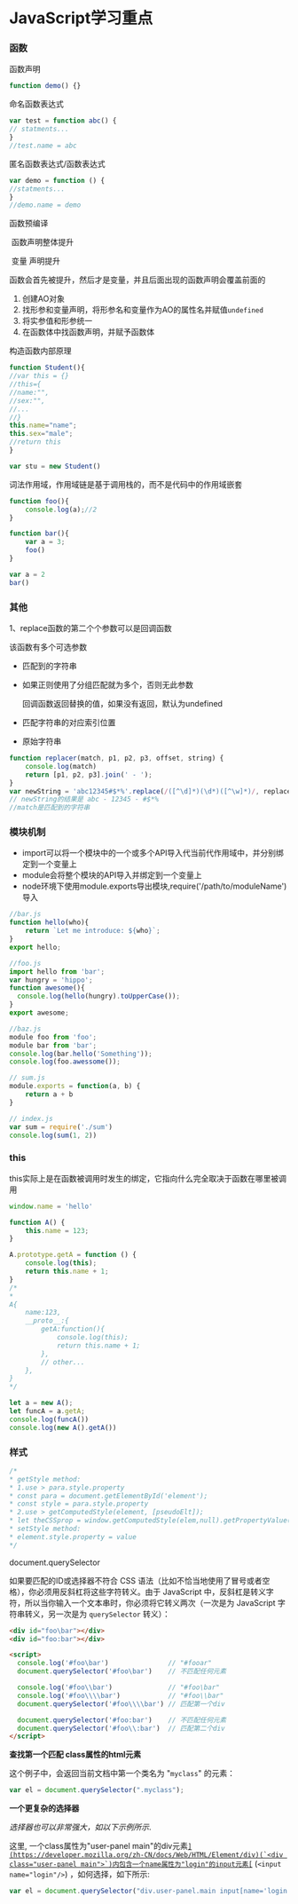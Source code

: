 # JavaScript学习重点

### 函数

函数声明

```javascript
function demo() {}
```

命名函数表达式

```javascript
var test = function abc() {
// statments...
}
//test.name = abc
```

匿名函数表达式/函数表达式

```javascript
var demo = function () {
//statments...
}
//demo.name = demo
```

函数预编译

​		函数声明整体提升

​		变量    声明提升

​		函数会首先被提升，然后才是变量，并且后面出现的函数声明会覆盖前面的

1. 创建AO对象
2. 找形参和变量声明，将形参名和变量作为AO的属性名并赋值`undefined`
3. 将实参值和形参统一
4. 在函数体中找函数声明，并赋予函数体

构造函数内部原理

```javascript
function Student(){
//var this = {}
//this={
//name:"",
//sex:"",
//...
//}
this.name="name";
this.sex="male";
//return this
}

var stu = new Student()
```

词法作用域，作用域链是基于调用栈的，而不是代码中的作用域嵌套

```javascript
function foo(){
    console.log(a);//2
}

function bar(){
    var a = 3;
    foo()
}

var a = 2 
bar()
```



### 其他

1、replace函数的第二个个参数可以是回调函数

   该函数有多个可选参数

- 匹配到的字符串

- 如果正则使用了分组匹配就为多个，否则无此参数

  回调函数返回替换的值，如果没有返回，默认为undefined 

- 匹配字符串的对应索引位置

- 原始字符串

```javascript
function replacer(match, p1, p2, p3, offset, string) {
	console.log(match)
  	return [p1, p2, p3].join(' - ');
}
var newString = 'abc12345#$*%'.replace(/([^\d]*)(\d*)([^\w]*)/, replacer);
// newString的结果是 abc - 12345 - #$*%
//match是匹配到的字符串
```

### 模块机制

- import可以将一个模块中的一个或多个API导入代当前代作用域中，并分别绑定到一个变量上
- module会将整个模块的API导入并绑定到一个变量上
- node环境下使用module.exports导出模块,require('/path/to/moduleName')导入
```javascript
//bar.js
function hello(who){
	return `Let me introduce: ${who}`;
}
export hello;

//foo.js
import hello from 'bar';
var hungry = 'hippo';
function awesome(){
  console.log(hello(hungry).toUpperCase());
}
export awesome;

//baz.js
module foo from 'foo';
module bar from 'bar';
console.log(bar.hello('Something'));
console.log(foo.awessome());

// sum.js
module.exports = function(a, b) {
    return a + b
}

// index.js
var sum = require('./sum')
console.log(sum(1, 2))
```

### this

this实际上是在函数被调用时发生的绑定，它指向什么完全取决于函数在哪里被调用

```javascript
window.name = 'hello'

function A() {
    this.name = 123;
}

A.prototype.getA = function () {
    console.log(this);
    return this.name + 1;
}
/*
* 
A{
    name:123,
    __proto__:{
        getA:function(){
            console.log(this);
            return this.name + 1;
        },
        // other...
    },
}
*/

let a = new A();
let funcA = a.getA;
console.log(funcA())
console.log(new A().getA())
```

### 样式

```js
/*
* getStyle method:
* 1.use > para.style.property
* const para = document.getElementById('element');
* const style = para.style.property
* 2.use > getComputedStyle(element, [pseudoElt]);
* let theCSSprop = window.getComputedStyle(elem,null).getPropertyValue("height");
* setStyle method:
* element.style.property = value
*/
```

document.querySelector

如果要匹配的ID或选择器不符合 CSS 语法（比如不恰当地使用了冒号或者空格），你必须用反斜杠将这些字符转义。由于 JavaScript 中，反斜杠是转义字符，所以当你输入一个文本串时，你必须将它转义两次（一次是为 JavaScript 字符串转义，另一次是为 `querySelector` 转义）：

```html
<div id="foo\bar"></div>
<div id="foo:bar"></div>

<script>
  console.log('#foo\bar')               // "#fooar"
  document.querySelector('#foo\bar')    // 不匹配任何元素

  console.log('#foo\\bar')              // "#foo\bar"
  console.log('#foo\\\\bar')            // "#foo\\bar"
  document.querySelector('#foo\\\\bar') // 匹配第一个div

  document.querySelector('#foo:bar')    // 不匹配任何元素
  document.querySelector('#foo\\:bar')  // 匹配第二个div
</script>
```

**查找第一个匹配 class属性的html元素**

这个例子中，会返回当前文档中第一个类名为 "`myclass`" 的元素：

```js
var el = document.querySelector(".myclass");
```

**一个更复杂的选择器**

*选择器也可以非常强大，如以下示例所示*.

这里, 一个class属性为"user-panel main"的div元素[``](https://developer.mozilla.org/zh-CN/docs/Web/HTML/Element/div)(`<div class="user-panel main">`)内包含一个name属性为"login"的input元素[``](https://developer.mozilla.org/zh-CN/docs/Web/HTML/Element/input) (`<input name="login"/>`) ，如何选择，如下所示:

```js
var el = document.querySelector("div.user-panel.main input[name='login']");
```
